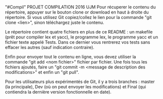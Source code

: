 "#Compil" 
PROJET COMPILATION 2016 UJM
Pour récuperer le contenu du répertoire, appuyer sur le bouton clone or download en haut à droite du répertoire.
Si vous utilisez Git copiez/collez le lien pour la commande "git clone \<lien\>", sinon téléchargez juste le contenu.

Le répertoire contient quatre fichiers en plus de ce README : un makefile (prêt pour compiler lex et yacc), le programme lex, le programme yacc et un fichier texte appelé Tests.
Dans ce dernier vous rentrerez vos tests sans effacer les autres (sauf indication contraire).

Enfin pour envoyer tout le contenu en ligne, vous devez utiliser la commande "git add \<nom fichier\>" fichier par fichier. Une fois tous les fichiers ajoutés, faire un "git commit -m \<message de description des modifications\>" et enfin un "git pull".

Pour les utilisateurs plus expérimentés de Git, il y a trois branches : master (la principale), Dev (où on peut envoyer les modifications) et Final (qui contiendra la dernière version fonctionnelle en date).